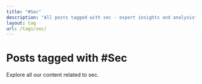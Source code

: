 ```yaml
---
title: "#Sec"
description: "All posts tagged with sec - expert insights and analysis"
layout: tag
url: /tags/sec/
---
```


# Posts tagged with #Sec

Explore all our content related to sec.

